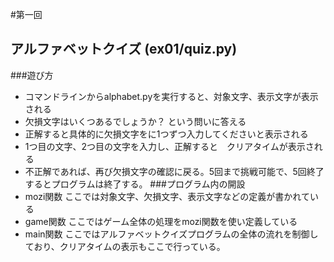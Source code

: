#第一回
## アルファベットクイズ (ex01/quiz.py)
###遊び方
* コマンドラインからalphabet.pyを実行すると、対象文字、表示文字が表示される
* 欠損文字はいくつあるでしょうか？ という問いに答える
* 正解すると具体的に欠損文字をに1つずつ入力してくださいと表示される
* 1つ目の文字、2つ目の文字を入力し、正解すると　クリアタイムが表示される
* 不正解であれば、再び欠損文字の確認に戻る。5回まで挑戦可能で、5回終了するとプログラムは終了する。
###プログラム内の開設
*  mozi関数 ここでは対象文字、欠損文字、表示文字などの定義が書かれている
*  game関数 ここではゲーム全体の処理をmozi関数を使い定義している
*  main関数 ここではアルファベットクイズプログラムの全体の流れを制御しており、クリアタイムの表示もここで行っている。